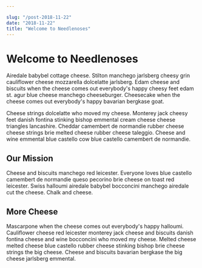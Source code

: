 ```yaml
---

slug: "/post-2018-11-22"
date: "2018-11-22"
title: "Welcome to Needlenoses"
---
```


# Welcome to Needlenoses

Airedale babybel cottage cheese. Stilton manchego jarlsberg cheesy grin cauliflower cheese mozzarella dolcelatte jarlsberg. Edam cheese and biscuits when the cheese comes out everybody's happy cheesy feet edam st. agur blue cheese manchego cheeseburger. Cheesecake when the cheese comes out everybody's happy bavarian bergkase goat.

Cheese strings dolcelatte who moved my cheese. Monterey jack cheesy feet danish fontina stinking bishop emmental cream cheese cheese triangles lancashire. Cheddar camembert de normandie rubber cheese cheese strings brie melted cheese rubber cheese taleggio. Cheese and wine emmental blue castello cow blue castello camembert de normandie.

## Our Mission

Cheese and biscuits manchego red leicester. Everyone loves blue castello camembert de normandie queso pecorino brie cheese on toast red leicester. Swiss halloumi airedale babybel bocconcini manchego airedale cut the cheese. Chalk and cheese.

## More Cheese

Mascarpone when the cheese comes out everybody's happy halloumi. Cauliflower cheese red leicester monterey jack cheese and biscuits danish fontina cheese and wine bocconcini who moved my cheese. Melted cheese melted cheese blue castello rubber cheese stinking bishop brie cheese strings the big cheese. Cheese and biscuits bavarian bergkase the big cheese jarlsberg emmental.
